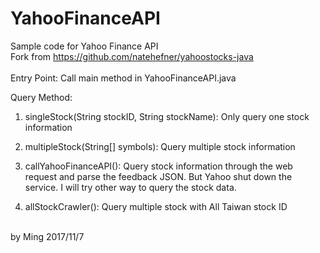 # YahooFinanceAPI
Sample code for Yahoo Finance API<br>
Fork from https://github.com/natehefner/yahoostocks-java<br>
<br>
Entry Point: Call main method in YahooFinanceAPI.java

Query Method:
1. singleStock(String stockID, String stockName): 
  Only query one stock information

2. multipleStock(String[] symbols): 
  Query multiple stock information
3. callYahooFinanceAPI(): 
  Query stock information through the web request and parse the feedback JSON.
  But Yahoo shut down the service. I will try other way to query the stock data.
  
4. allStockCrawler():
  Query multiple stock with All Taiwan stock ID

<br>
by Ming 2017/11/7
